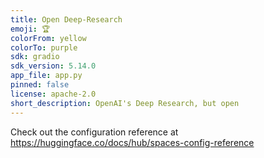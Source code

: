 ```yaml
---
title: Open Deep-Research
emoji: 🏆
colorFrom: yellow
colorTo: purple
sdk: gradio
sdk_version: 5.14.0
app_file: app.py
pinned: false
license: apache-2.0
short_description: OpenAI's Deep Research, but open
---
```


Check out the configuration reference at https://huggingface.co/docs/hub/spaces-config-reference
